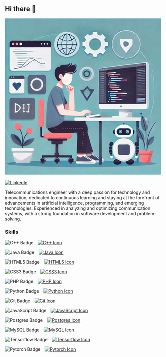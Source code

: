 ## Hi there 👋

<img src="Fondo.png" alt="Cesar's Banner" width="500" high="150"/>  

[![LinkedIn](https://img.shields.io/badge/linkedin-%230077B5.svg?style=for-the-badge&logo=linkedin&logoColor=white)](https://www.linkedin.com/in/c%C3%A9sar-gonz%C3%A1lez-santoyo-b260a92b3/)

Telecommunications engineer with a deep passion for technology and innovation, dedicated to continuous learning and staying at the forefront of advancements in artificial intelligence, programming, and emerging technologies. Experienced in analyzing and optimizing communication systems, with a strong foundation in software development and problem-solving.

### Skills

<!-- C++ -->
<p>  
  <img src="https://img.shields.io/badge/c++-%2300599C.svg?style=for-the-badge&logo=c%2B%2B&logoColor=white" width="72" height="30" alt="C++ Badge" style="margin-right: 10px;" />  
  <a href="https://docs.microsoft.com/en-us/cpp/?view=msvc-170" target="_blank" rel="noreferrer">  
    <img src="https://raw.githubusercontent.com/danielcranney/readme-generator/main/public/icons/skills/cplusplus-colored.svg" width="36" height="36" alt="C++ Icon" />  
  </a>  
</p>

<!-- Java -->
<p>  
  <img src="https://img.shields.io/badge/java-%23ED8B00.svg?style=for-the-badge&logo=openjdk&logoColor=white" width="72" height="30" alt="Java Badge" style="margin-right: 10px;" />  
  <a href="https://www.oracle.com/java/" 
  target="_blank" rel="noreferrer">
    <img src="https://raw.githubusercontent.com/danielcranney/readme-generator/main/public/icons/skills/java-colored.svg" width="36" height="36" alt="Java Icon" />  
  </a>
</p>

<!-- HTML5 -->
<p>  
  <img src="https://img.shields.io/badge/html5-%23E34F26.svg?style=for-the-badge&logo=html5&logoColor=white" width="72" height="30" alt="HTML5 Badge" style="margin-right: 10px;" />  
  <a href="https://developer.mozilla.org/en-US/docs/Glossary/HTML5" 
  target="_blank" rel="noreferrer">
    <img src="https://raw.githubusercontent.com/danielcranney/readme-generator/main/public/icons/skills/html5-colored.svg" width="36" height="34" alt="HTML5 Icon" />  
  </a>
</p>

<!-- CSS3 -->
<p>  
  <img src="https://img.shields.io/badge/css3-%231572B6.svg?style=for-the-badge&logo=css3&logoColor=white" width="72" height="30" alt="CSS3 Badge" style="margin-right: 10px;" />  
  <a href="https://www.w3.org/TR/CSS/#css" 
  target="_blank" rel="noreferrer">
    <img src="https://raw.githubusercontent.com/danielcranney/readme-generator/main/public/icons/skills/css3-colored.svg" width="36" height="34" alt="CSS3 Icon" />  
  </a>
</p>

<!-- PHP -->
<p>  
  <img src="https://img.shields.io/badge/php-%23777BB4.svg?style=for-the-badge&logo=php&logoColor=white" width="72" height="30" alt="PHP Badge" style="margin-right: 10px;" />  
  <a href="https://www.php.net/" 
  target="_blank" rel="noreferrer">
    <img src="https://raw.githubusercontent.com/danielcranney/readme-generator/main/public/icons/skills/php-colored.svg" width="36" height="36" alt="PHP Icon" />  
  </a>
</p>

<!-- Python -->
<p>  
  <img src="https://img.shields.io/badge/python-3670A0?style=for-the-badge&logo=python&logoColor=ffdd54" width="72" height="30" alt="Python Badge" style="margin-right: 10px;" />  
  <a href="https://www.python.org/" 
  target="_blank" rel="noreferrer">
    <img src="https://raw.githubusercontent.com/danielcranney/readme-generator/main/public/icons/skills/python-colored.svg" width="36" height="34" alt="Python Icon" />  
  </a>
</p>

<!-- Git -->
<p>  
  <img src="https://img.shields.io/badge/git-%23F05033.svg?style=for-the-badge&logo=git&logoColor=white" width="72" height="30" alt="Git Badge" style="margin-right: 10px;" />  
  <a href="https://git-scm.com/" 
  target="_blank" rel="noreferrer">
    <img src="https://raw.githubusercontent.com/danielcranney/readme-generator/main/public/icons/skills/git-colored.svg" width="36" height="34" alt="Git Icon" />  
  </a>
</p>

<!-- JavaScritp -->
<p>  
  <img src="https://img.shields.io/badge/javascript-%23323330.svg?style=for-the-badge&logo=javascript&logoColor=%23F7DF1E" width="72" height="30" alt="JavaScript Badge" style="margin-right: 10px;" />  
  <a href="https://developer.mozilla.org/en-US/docs/Web/JavaScript" 
  target="_blank" rel="noreferrer">
    <img src="https://raw.githubusercontent.com/danielcranney/readme-generator/main/public/icons/skills/javascript-colored.svg" width="36" height="30" alt="JavaScript Icon" />  
  </a>
</p>

<!-- Postgres -->
<p>  
  <img src="https://img.shields.io/badge/postgres-%23316192.svg?style=for-the-badge&logo=postgresql&logoColor=white" width="72" height="30" alt="Postgres Badge" style="margin-right: 10px;" />  
  <a href="https://www.postgresql.org/" 
  target="_blank" rel="noreferrer">
    <img src="https://raw.githubusercontent.com/danielcranney/readme-generator/main/public/icons/skills/postgresql-colored.svg" width="36" height="30" alt="Postgres Icon" />  
  </a>
</p>

<!-- MySQL -->
<p>  
  <img src="https://img.shields.io/badge/mysql-4479A1.svg?style=for-the-badge&logo=mysql&logoColor=white" width="72" height="30" alt="MySQL Badge" style="margin-right: 10px;" />  
  <a href="https://www.mysql.com/" 
  target="_blank" rel="noreferrer">
    <img src="https://raw.githubusercontent.com/danielcranney/readme-generator/main/public/icons/skills/mysql-colored.svg" width="36" height="30" alt="MySQL Icon" />  
  </a>
</p>

<!-- Tensorflow -->
<p>  
  <img src="https://img.shields.io/badge/TensorFlow-%23FF6F00.svg?style=for-the-badge&logo=TensorFlow&logoColor=white" width="72" height="30" alt="Tensorflow Badge" style="margin-right: 10px;" />  
  <a href="https://www.tensorflow.org/" 
  target="_blank" rel="noreferrer">
    <img src="https://raw.githubusercontent.com/danielcranney/readme-generator/main/public/icons/skills/tensorflow-colored.svg" width="36" height="30" alt="Tensorflow Icon" />  
  </a>
</p>


<!-- Pytorch -->
<p>  
  <img src="https://img.shields.io/badge/PyTorch-%23EE4C2C.svg?style=for-the-badge&logo=PyTorch&logoColor=white" width="72" height="30" alt="Pytorch Badge" style="margin-right: 10px;" />  
  <a href="https://pytorch.org/" 
  target="_blank" rel="noreferrer">
    <img src="https://raw.githubusercontent.com/danielcranney/readme-generator/main/public/icons/skills/pytorch-colored.svg" width="36" height="30" alt="Pytorch Icon" />  
  </a>

